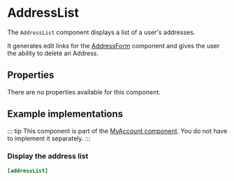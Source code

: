 # AddressList



The `AddressList` component displays a list of a user's addresses.

It generates edit links for the [AddressForm](./address-form.md) component
and gives the user the ability to delete an Address.
 
## Properties

There are no properties available for this component.

## Example implementations

::: tip 
This component is part of the [MyAccount component](./my-account.md). You do not have to implement it separately.
::: 

### Display the address list

```ini
[addressList]
```